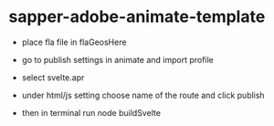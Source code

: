 # sapper-adobe-animate-template
- place fla file in flaGeosHere
- go to publish settings in animate and import profile
- select svelte.apr
- under html/js setting choose name of the route and click publish

- then in terminal run node buildSvelte

